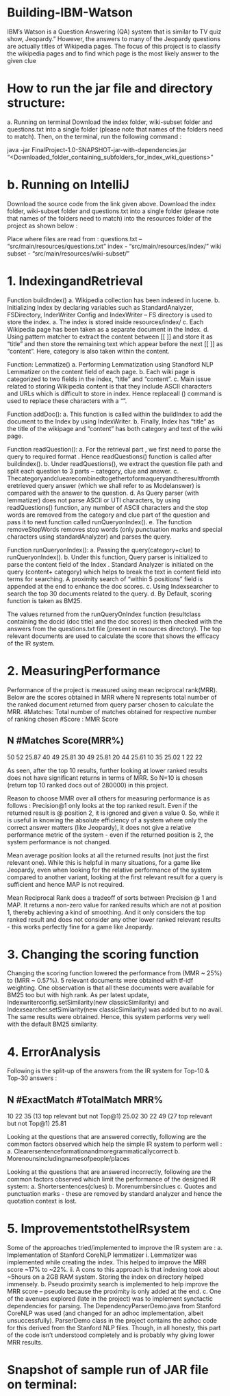 # Building-IBM-Watson
IBM’s Watson is a Question Answering (QA) system that is similar to TV quiz show, Jeopardy.” However, the answers to many of the Jeopardy questions are actually titles of Wikipedia pages. The focus of this project is to classify the wikipedia pages and to find which page is the most likely answer to the given clue

# How to run the jar file and directory structure:
a. Running on terminal
Download the index folder, wiki-subset folder and questions.txt into a single folder (please note that names of the folders need to match). Then, on the terminal, run the following command :

java -jar FinalProject-1.0-SNAPSHOT-jar-with-dependencies.jar “<Downloaded_folder_containing_subfolders_for_index_wiki_questions>”

# b. Running on IntelliJ

Download the source code from the link given above. Download the index folder, wiki-subset folder and questions.txt into a single folder (please note that names of the folders need to match) into the resources folder of the project as shown below :

Place where files are read from :
questions.txt – “src/main/resources/questions.txt”
index - “src/main/resources/index/”
wiki subset - “src/main/resources/wiki-subset/”

# 1. IndexingandRetrieval

Function buildIndex()
a. Wikipedia collection has been indexed in lucene.
b. Initializing Index by declaring variables such as StandardAnalyzer, FSDirectory, InderWriter
Config and IndexWriter – FS directory is used to store the index.
a. The index is stored inside resources/index/
c. Each Wikipedia page has been taken as a separate document in the Index.
d. Using pattern matcher to extract the content between [[ ]] and store it as “title” and then store the remaining text which appear before the next [[ ]] as “content”. Here, category is also taken within the content.

Function: Lemmatize()
a. Performing Lemmatization using Standford NLP Lemmatizer on the content field of each
page.
b. Each wiki page is categorized to two fields in the index, “title” and “content”.
c. Main issue related to storing Wikipedia content is that they include ASCII characters and URLs
which is difficult to store in index. Hence replaceall () command is used to replace these characters with a “”.

Function addDoc():
a. This function is called within the buildIndex to add the document to the Index by using
IndexWriter.
b. Finally, Index has “title” as the title of the wikipage and “content” has both category and text
of the wiki page.

Function readQuestion():
a. For the retrieval part , we first need to parse the query to required format . Hence
readQuestions() function is called after buildindex().
b. Under readQuestions(), we extract the question file path and split each question to 3 parts –
category, clue and answer.
c. Thecategoryandcluearecombinedtogethertoformaqueryandtheresultfromtheretrieved
query answer (which we shall refer to as Modelanswer) is compared with the answer to the
question.
d. As Query parser (with lemmatizer) does not parse ASCII or UTI characters, by using
readQuestions() function, any number of ASCII characters and the stop words are removed from the category and clue part of the question and pass it to next function called runQueryonIndex().
e. The function removeStopWords removes stop words (only punctuation marks and special characters using standardAnalyzer) and parses the query.

Function runQueryonIndex():
a. Passing the query(category+clue) to runQueryonIndex().
b. Under this function, Query parser is initialized to parse the content field of the Index .
Standard Analyzer is initiated on the query (content+ category) which helps to break the text in content field into terms for searching. A proximity search of “within 5 positions” field is appended at the end to enhance the doc scores.
c. Using Indexsearcher to search the top 30 documents related to the query.
d. By Default, scoring function is taken as BM25.

The values returned from the runQueryOnIndex function (resultclass containing the docid (doc title) and the doc scores) is then checked with the answers from the questions.txt file (present in resources directory). The top relevant documents are used to calculate the score that shows the efficacy of the IR system.

# 2. MeasuringPerformance
Performance of the project is measured using mean reciprocal rank(MRR).
Below are the scores obtained in MRR where N represents total number of the ranked document returned from query parser chosen to calculate the MRR.
#Matches: Total number of matches obtained for respective number of ranking chosen
#Score : MMR Score

   N  #Matches  Score(MRR%)
  ---------------------------
  50      52        25.87
  40      49        25.81
  30      49        25.81
  20      44        25.61
  10      35        25.02
  1       22        22

As seen, after the top 10 results, further looking at lower ranked results does not have significant returns in terms of MRR. So N=10 is chosen (return top 10 ranked docs out of 280000) in this project.

Reason to choose MMR over all others for measuring performance is as follows :
Precision@1 only looks at the top ranked result. Even if the returned result is @ position 2, it is ignored and given a value 0. So, while it is useful in knowing the absolute efficiency of a system where only the correct answer matters (like Jeopardy), it does not give a relative performance metric of the system - even if the returned position is 2, the system performance is not changed.

Mean average position looks at all the returned results (not just the first relevant one). While this is helpful in many situations, for a game like Jeopardy, even when looking for the relative performance of the system compared to another variant, looking at the first relevant result for a query is sufficient and hence MAP is not required.

Mean Reciprocal Rank does a tradeoff of sorts between Precision @ 1 and MAP.
It returns a non-zero value for ranked results which are not at position 1, thereby achieving a kind of smoothing. And it only considers the top ranked result and does not consider any other lower ranked relevant results - this works perfectly fine for a game like Jeopardy.

# 3. Changing the scoring function

Changing the scoring function lowered the performance from (MMR ~ 25%) to (MRR ~ 0.57%). 5 relevant documents were obtained with tf-idf weighting. One observation is that all these documents were available for BM25 too but with high rank. As per latest update, Indexwriterconfig.setSimilarity(new classicSimilarity) and Indexsearcher.setSimilarity(new classicSimilarity) was added but to no avail. The same results were obtained. Hence, this system performs very well with the default BM25 similarity.

# 4. ErrorAnalysis

Following is the split-up of the answers from the IR system for Top-10 & Top-30 answers :

   N   #ExactMatch    #TotalMatch                             MRR%
  --------------------------------------------------------------------
  10       22         35 (13 top relevant but not Top@1)     25.02
  30       22         49 (27 top relevant but not Top@1)     25.81

Looking at the questions that are answered correctly, following are the common factors observed which help the simple IR system to perform well :
a. Clearersentenceformationandmoregrammaticallycorrect
b. Morenounsincludingnamesofpeople/places

Looking at the questions that are answered incorrectly, following are the common factors observed which limit the performance of the designed IR system:
a. Shortersentences(clues)
b. Morenumbersinclues
c. Quotes and punctuation marks - these are removed by standard analyzer
and hence the quotation context is lost.

# 5. ImprovementstotheIRsystem

Some of the approaches tried/implemented to improve the IR system are : a. Implementation of Stanford CoreNLP lemmatizer
i. Lemmatizer was implemented while creating the index. This helped to improve the MRR score ~17% to ~22%.
ii. A cons to this approach is that indexing took about ~5hours on a 2GB RAM system. Storing the index on directory helped immensely.
b. Pseudo proximity search is implemented to help improve the MRR score – pseudo because the proximity is only added at the end.
c. One of the avenues explored (late in the project) was to implement synctactic dependencies for parsing. The DependencyParserDemo.java from Stanford CoreNLP was
used (and changed for an adhoc implementation, albeit unsuccessfully). ParserDemo class in the project contains the adhoc code for this derived from the Stanford NLP files. Though, in all honesty, this part of the code isn’t understood completely and is probably why giving lower MRR results.

# Snapshot of sample run of JAR file on terminal:


   

  
